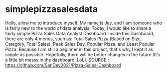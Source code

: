 # simplepizzasalesdata
Hello, allow me to introduce myself. My name is Jay, and I am someone who is fairly new to the world of data analysis. Today, I would like to share a fairly simple Pizza Sales Data Analyst Dashboard. Inside this Dashboard, there are only 4 menus, such as: Total Sales Pizza (Based on Size, Category, Total Sales), Peak Sales Day, Popular Pizza, and Least Popular Pizza. Because I am still a beginner in this project, that's why I kept it as simple as possible. Hopefully, there will be better changes in the future (It's a little bit messy in the dashboard, LoL).
SOURCE : 
https://github.com/SanDev2021/Pizza-Sales-Dashboard
